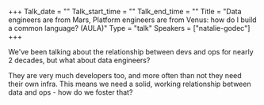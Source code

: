 +++
Talk_date = ""
Talk_start_time = ""
Talk_end_time = ""
Title = "Data engineers are from Mars, Platform engineers are from Venus: how do I build a common language? (AULA)"
Type = "talk"
Speakers = ["natalie-godec"]
+++

We've been talking about the relationship between devs and ops for nearly 2 decades, but what about data engineers?

They are very much developers too, and more often than not they need their own infra. This means we need a solid, working relationship between data and ops - how do we foster that?
   
